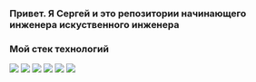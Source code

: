 ### Привет. Я Сергей и это репозитории начинающего инженера искуственного инженера

### Мой стек технологий
<img src="https://img.shields.io/badge/Python-black?style=for-the-badge&logo=Python&logoColor=green"/> <img src="https://img.shields.io/badge/Django-black?style=for-the-badge&logo=Django&logoColor=green"/> <img src="https://img.shields.io/badge/PostgreSQL-black?style=for-the-badge&logo=PostgreSQL&logoColor=green"/> <img src="https://img.shields.io/badge/PyTorch-black?style=for-the-badge&logo=PyTorch&logoColor=green"/> <img src="https://img.shields.io/badge/Docker-black?style=for-the-badge&logo=Docker&logoColor=green"/> <img src="https://img.shields.io/badge/Git-black?style=for-the-badge&logo=Git&logoColor=green"/> 
